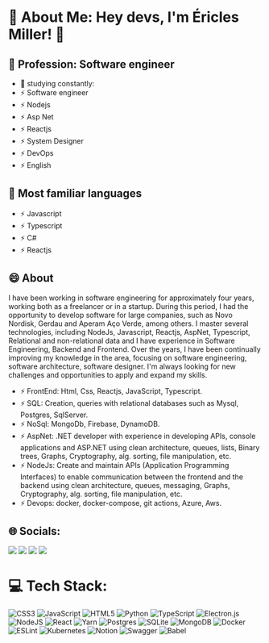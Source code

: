 # 💫 About Me: Hey devs, I'm Éricles Miller! 👋

## 🔭 Profession: Software engineer
- 🌱 studying constantly: 
- ⚡ Software engineer 
- ⚡ Nodejs
- ⚡ Asp Net 
- ⚡ Reactjs
- ⚡ System Designer
- ⚡ DevOps
- ⚡ English
  
## 👯 Most familiar languages
- ⚡ Javascript
- ⚡ Typescript
- ⚡ C#
- ⚡ Reactjs
  
## 😄 About
I have been working in software engineering for approximately four years, working both as a freelancer or in a startup. During this period, I had the opportunity to develop software for large companies, such as Novo Nordisk, Gerdau and Aperam Aço Verde, among others. I master several technologies, including NodeJs, Javascript, Reactjs, AspNet, Typescript, Relational and non-relational data and I have experience in Software Engineering, Backend and Frontend. Over the years, I have been continually improving my knowledge in the area, focusing on software engineering, software architecture, software designer. I'm always looking for new challenges and opportunities to apply and expand my skills.
  
- ⚡ FrontEnd: Html, Css, Reactjs, JavaScript, Typescript.
- ⚡ SQL: Creation, queries with relational databases such as Mysql, Postgres, SqlServer.
- ⚡ NoSql: MongoDb, Firebase, DynamoDB.
- ⚡ AspNet: .NET developer with experience in developing APIs, console applications and ASP.NET using clean architecture, queues, lists, Binary trees, Graphs, Cryptography, alg. sorting, file manipulation, etc.
- ⚡ NodeJs: Create and maintain APIs (Application Programming Interfaces) to enable communication between the frontend and the backend using clean architecture, queues, messaging, Graphs, Cryptography, alg. sorting, file manipulation, etc.
- ⚡ Devops: docker, docker-compose, git actions, Azure, Aws.

## 🌐 Socials:
<div> 
  <a href="https://instagram.com/ericlesmiller.diasbarbosa/" target="_blank"><img src="https://img.shields.io/badge/-Instagram-%23E4405F?style=for-the-badge&logo=instagram&logoColor=white" target="_blank"></a>
 <a href="https://discord.gg/85dbpvHg" target="_blank"><img src="https://img.shields.io/badge/Discord-7289DA?style=for-the-badge&logo=discord&logoColor=white" target="_blank"></a> 
  <a href = "ericlesmiller.eng.sis@gmail.com"><img src="https://img.shields.io/badge/-Gmail-%23333?style=for-the-badge&logo=gmail&logoColor=white" target="_blank"></a>
  <a href="https://www.linkedin.com/in/ericles-miller" target="_blank"><img src="https://img.shields.io/badge/-LinkedIn-%230077B5?style=for-the-badge&logo=linkedin&logoColor=white" target="_blank"></a> 
</div>

# 💻 Tech Stack:
![CSS3](https://img.shields.io/badge/css3-%231572B6.svg?style=for-the-badge&logo=css3&logoColor=white) ![JavaScript](https://img.shields.io/badge/javascript-%23323330.svg?style=for-the-badge&logo=javascript&logoColor=%23F7DF1E) ![HTML5](https://img.shields.io/badge/html5-%23E34F26.svg?style=for-the-badge&logo=html5&logoColor=white) ![Python](https://img.shields.io/badge/python-3670A0?style=for-the-badge&logo=python&logoColor=ffdd54) ![TypeScript](https://img.shields.io/badge/typescript-%23007ACC.svg?style=for-the-badge&logo=typescript&logoColor=white)  ![Electron.js](https://img.shields.io/badge/Electron-191970?style=for-the-badge&logo=Electron&logoColor=white)  ![NodeJS](https://img.shields.io/badge/node.js-6DA55F?style=for-the-badge&logo=node.js&logoColor=white) ![React](https://img.shields.io/badge/react-%2320232a.svg?style=for-the-badge&logo=react&logoColor=%2361DAFB) ![Yarn](https://img.shields.io/badge/yarn-%232C8EBB.svg?style=for-the-badge&logo=yarn&logoColor=white) ![Postgres](https://img.shields.io/badge/postgres-%23316192.svg?style=for-the-badge&logo=postgresql&logoColor=white)  ![SQLite](https://img.shields.io/badge/sqlite-%2307405e.svg?style=for-the-badge&logo=sqlite&logoColor=white) ![MongoDB](https://img.shields.io/badge/MongoDB-%234ea94b.svg?style=for-the-badge&logo=mongodb&logoColor=white)  ![Docker](https://img.shields.io/badge/docker-%230db7ed.svg?style=for-the-badge&logo=docker&logoColor=white) ![ESLint](https://img.shields.io/badge/ESLint-4B3263?style=for-the-badge&logo=eslint&logoColor=white) ![Kubernetes](https://img.shields.io/badge/kubernetes-%23326ce5.svg?style=for-the-badge&logo=kubernetes&logoColor=white) ![Notion](https://img.shields.io/badge/Notion-%23000000.svg?style=for-the-badge&logo=notion&logoColor=white)  ![Swagger](https://img.shields.io/badge/-Swagger-%23Clojure?style=for-the-badge&logo=swagger&logoColor=white) ![Babel](https://img.shields.io/badge/Babel-F9DC3e?style=for-the-badge&logo=babel&logoColor=black)

